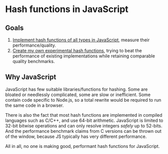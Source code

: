# Hash functions in JavaScript

## Goals

1. [Implement hash functions of all types in JavaScript](hashes/README.md), measure their performance/quality. 
2. [Create my own experimental hash functions](experimental/README.md), trying to beat the performance of existing implementations while retaining comparable quality benchmarks.

## Why JavaScript

JavaScript has few suitable libraries/functions for hashing. Some are bloated or needlessly complicated, some are slow or inefficient. Some contain code specific to Node.js, so a total rewrite would be required to run the same code in a browser. 

There is also the fact that most hash functions are implemented in compiled languages such as C/C++, and use 64-bit arithmetic. JavaScript is limited to 32-bit bitwise operations and can only resolve integers _safely_ up to 52-bits. And the performance benchmark claims from C versions can be thrown out of the window, because JS typically has very different performance.

All in all, no one is making good, performant hash functions for JavaScript.
